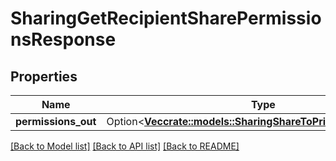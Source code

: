 # SharingGetRecipientSharePermissionsResponse

## Properties

Name | Type | Description | Notes
------------ | ------------- | ------------- | -------------
**permissions_out** | Option<[**Vec<crate::models::SharingShareToPrivilegeAssignment>**](SharingShareToPrivilegeAssignment.md)> |  | [optional]

[[Back to Model list]](../README.md#documentation-for-models) [[Back to API list]](../README.md#documentation-for-api-endpoints) [[Back to README]](../README.md)


